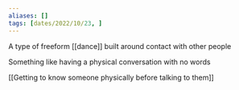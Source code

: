 ```yaml
---
aliases: []
tags: [dates/2022/10/23, ]
---
```


A type of freeform [[dance]] built around contact with other people 

Something like having a physical conversation with no words

[[Getting to know someone physically before talking to them]]